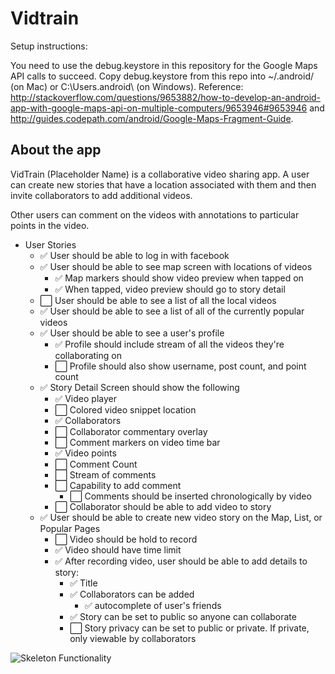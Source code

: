 # Vidtrain

Setup instructions: 

You need to use the debug.keystore in this repository for the Google Maps API calls to succeed. 
Copy debug.keystore from this repo into ~/.android/ (on Mac) or C:\Users\.android\ (on Windows).
Reference: http://stackoverflow.com/questions/9653882/how-to-develop-an-android-app-with-google-maps-api-on-multiple-computers/9653946#9653946 and http://guides.codepath.com/android/Google-Maps-Fragment-Guide. 

## About the app

VidTrain (Placeholder Name) is a collaborative video sharing app. A user can create new stories that have a location associated with them and then invite collaborators to add additional videos.

Other users can comment on the videos with annotations to particular points in the video.

* User Stories
	*  :white_check_mark: User should be able to log in with facebook
	*  :white_check_mark: User should be able to see map screen with locations of videos
		*  :white_check_mark: Map markers should show video preview when tapped on
		*  :white_check_mark: When tapped, video preview should go to story detail 
	*  :white_large_square: User should be able to see a list of all the local videos
	*  :white_check_mark: User should be able to see a list of all of the currently popular videos
	*  :white_check_mark: User should be able to see a user's profile
		*  :white_check_mark: Profile should include stream of all the videos they're collaborating on
		*  :white_large_square: Profile should also show username, post count, and point count
	*  :white_check_mark: Story Detail Screen should show the following
		*  :white_check_mark:  Video player
		*  :white_large_square:  Colored video snippet location
		*  :white_check_mark:  Collaborators
		*  :white_large_square: Collaborator commentary overlay
		*  :white_large_square:  Comment markers on video time bar
		*  :white_check_mark:  Video points
		*  :white_large_square:  Comment Count
		*  :white_large_square:  Stream of comments
		*  :white_large_square:  Capability to add comment
			*  :white_large_square: Comments should be inserted chronologically by video
		*  :white_large_square: Collaborator should be able to add video to story
	*  :white_check_mark:  User should be able to create new video story on the Map, List, or Popular Pages
		*  :white_large_square: Video should be hold to record
		*  :white_check_mark: Video should have time limit
		*  :white_check_mark: After recording video, user should be able to add details to story:
			*  :white_check_mark: Title
			*  :white_check_mark: Collaborators can be added
				*  :white_check_mark: autocomplete of user's friends
			*  :white_check_mark: Story can be set to public so anyone can collaborate
			*  :white_large_square: Story privacy can be set to public or private. If private, only viewable by collaborators

![Skeleton Functionality](https://github.com/VidTrain/vidtrain-android/blob/master/VidTrainWalkThrough.gif)
